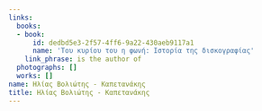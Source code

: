 ```yaml
---
links:
  books:
  - book:
      id: dedbd5e3-2f57-4ff6-9a22-430aeb9117a1
      name: 'Του κυρίου του η φωνή: Ιστορία της δισκογραφίας'
    link_phrase: is the author of
  photographs: []
  works: []
name: Ηλίας Βολιώτης - Καπετανάκης
title: Ηλίας Βολιώτης - Καπετανάκης
---
```


